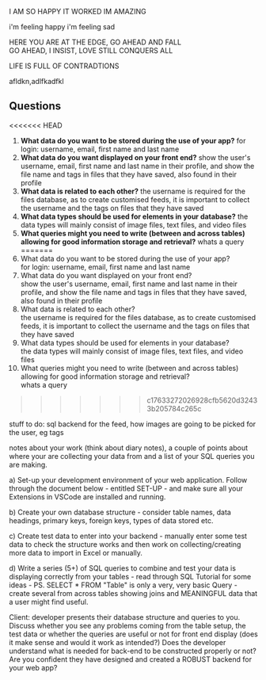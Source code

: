 
I AM SO HAPPY IT WORKED IM AMAZING

i'm feeling happy i'm feeling sad

HERE YOU ARE AT THE EDGE, GO AHEAD AND FALL
<br>GO AHEAD, I INSIST, LOVE STILL CONQUERS ALL

LIFE IS FULL OF CONTRADTIONS

afldkn,adlfkadfkl

## Questions
<<<<<<< HEAD
1. **What data do you want to be stored during the use of your app?**
for login: username, email, first name and last name
2. **What data do you want displayed on your front end?**
show the user's username, email, first name and last name in their profile, and show the file name and tags in files that they have saved, also found in their profile
3. **What data is related to each other?**
the username is required for the files database, as to create customised feeds, it is important to collect the username and the tags on files that they have saved
4. **What data types should be used for elements in your database?**
the data types will mainly consist of image files, text files, and video files
5. **What queries might you need to write (between and across tables) allowing for good information storage and retrieval?**
whats a query
=======
1. What data do you want to be stored during the use of your app?
<br>for login: username, email, first name and last name
2. What data do you want displayed on your front end?
<br>show the user's username, email, first name and last name in their profile, and show the file name and tags in files that they have saved, also found in their profile
3. What data is related to each other?
<br>the username is required for the files database, as to create customised feeds, it is important to collect the username and the tags on files that they have saved
4. What data types should be used for elements in your database?
<br>the data types will mainly consist of image files, text files, and video files
5. What queries might you need to write (between and across tables) allowing for good information storage and retrieval?
<br>whats a query
>>>>>>> c17633272026928cfb5620d32433b205784c265c



stuff to do: sql backend for the feed, how images are going to be picked for the user, eg tags


notes about your work (think about diary notes), a couple of points about where your are collecting your data from and a list of your SQL queries you are making.



a) Set-up your development environment of your web application. Follow through the document below - entitled SET-UP - and make sure all your Extensions in VSCode are installed and running.

b) Create your own database structure - consider table names, data headings, primary keys, foreign keys, types of data stored etc.

c) Create test data to enter into your backend - manually enter some test data to check the structure works and then work on collecting/creating more data to import in Excel or manually.

d) Write a series (5+) of SQL queries to combine and test your data is displaying correctly from your tables - read through SQL Tutorial
for some ideas - PS. SELECT * FROM "Table" is only a very, very basic Query - create several from across tables showing joins and MEANINGFUL data that a user might find useful.


Client: developer presents their database structure and queries to you. Discuss whether you see any problems coming from the table
setup, the test data or whether the queries are useful or not for front end display (does it make sense and would it work as intended?) Does the developer understand what is needed for back-end to be constructed properly or not? Are you confident they have designed and created a ROBUST backend for your web app?
